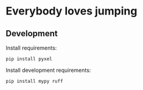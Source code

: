 # Everybody loves jumping

## Development

Install requirements:

    pip install pyxel

Install development requirements:

    pip install mypy ruff

<!-- TODO add requirements to file? -->
